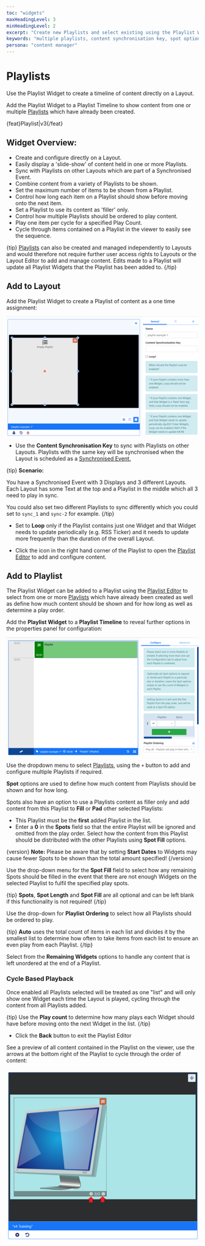 ```yaml
---
toc: "widgets"
maxHeadingLevel: 3
minHeadingLevel: 2
excerpt: "Create new Playlists and select existing using the Playlist Widget"
keywords: "multiple playlists, content synchronisation key, spot options, play order, play count widgets, cycle based playback"
persona: "content manager"
---
```


# Playlists

Use the Playlist Widget to create a timeline of content directly on a Layout.

Add the Playlist Widget to a Playlist Timeline to show content from one or multiple [Playlists](media_playlists.html) which have already been created.

{feat}Playlist|v3{/feat}
## Widget Overview:

- Create and configure directly on a Layout.
- Easily display a 'slide-show' of content held in one or more Playlists.
- Sync with Playlists on other Layouts which are part of a Synchronised Event.
- Combine content from a variety of Playlists to be shown.
- Set the maximum number of items to be shown from a Playlist.
- Control how long each item on a Playlist should show before moving onto the next item.
- Set a Playlist to use its content as 'filler' only.
- Control how multiple Playlists should be ordered to play content.
- Play one item per cycle for a specified Play Count.
- Cycle through items contained on a Playlist in the viewer to easily see the sequence.

{tip}
[Playlists](media_playlists.html) can also be created and managed independently to Layouts and would therefore not require further user access rights to Layouts or the Layout Editor to add and manage content. Edits made to a Playlist will update all Playlist Widgets that the Playlist has been added to.
{/tip}

## Add to Layout

Add the Playlist Widget to create a Playlist of content as a one time assignment:

![Add Playlist Widget](img/v4_media_modules_playlist_add_widget.png)

- Use the **Content Synchronisation Key** to sync with Playlists on other Layouts. Playlists with the same key will be synchronised when the Layout is scheduled as a [Synchronised Event.](scheduling_events.html#content-synchronised-events)


{tip}
**Scenario:**

You have a Synchronised Event with 3 Displays and 3 different Layouts. Each Layout has some Text at the top and a Playlist in the middle which all 3 need to play in sync. 

You could also set two different Playlists to sync differently which you could set to `sync_1` and `sync-2` for example.
{/tip}

- Set to **Loop** only if the Playlist contains just one Widget and that Widget needs to update periodically (e.g. RSS Ticker) and it needs to update more frequently than the duration of the overall Layout.

- Click the icon in the right hand corner of the Playlist to open the [Playlist Editor](media_playlists.html#content-playlist-editor) to add and configure content.


## Add to Playlist

The Playlist Widget can be added to a Playlist using the [Playlist Editor](media_playlists.html#content-playlist-editor) to select from one or more [Playlists](media_playlists.html) which have already been created as well as define how much content should be shown and for how long as well as determine a play order.

Add the **Playlist Widget** to a **Playlist Timeline** to reveal further options in the properties panel for configuration:

![Add Playlist Widget to Playlist](img/v4_media_modules_playlist_add_playlist.png)

Use the dropdown menu to select [Playlists](media_playlists.html), using the `+` button to add and configure multiple Playlists if required.

**Spot** options are used to define how much content from Playlists should be shown and for how long.

Spots also have an option to use a Playlists content as filler only and add content from this Playlist to **Fill** or **Pad** other selected Playlists:

- This Playlist must be the **first** added Playlist in the list.
- Enter a **0** in the **Spots** field so that the entire Playlist will be ignored and omitted from the play order. Select how the content from this Playlist should be distributed with the other Playlists using **Spot Fill** options.

{version}
**Note:** Please be aware that by setting **Start Dates** to Widgets may cause fewer Spots to be shown than the total amount specified!
{/version}

Use the drop-down menu for the **Spot Fill** field to select how any remaining Spots should be filled in the event that there are not enough Widgets on the selected Playlist to fulfil the specified play spots. 

{tip}
**Spots**, **Spot Length** and **Spot Fill** are all optional and can be left blank if this functionality is not required!
{/tip}

Use the drop-down for **Playlist Ordering** to select how all Playlists should be ordered to play.

{tip}
**Auto** uses the total count of items in each list and divides it by the smallest list to determine how often to take items from each list to ensure an even play from each Playlist.
{/tip}

Select from the **Remaining Widgets** options to handle any content that is left unordered at the end of a Playlist.

### Cycle Based Playback

Once enabled all Playlists selected will be treated as one "list" and will only show one Widget each time the Layout is played, cycling through the content from all Playlists added.

{tip}
Use the **Play count** to determine how many plays each Widget should have before moving onto the next Widget in the list.
{/tip}

- Click the **Back** button to exit the Playlist Editor

See a preview of all content contained in the Playlist on the viewer, use the arrows at the bottom right of the Playlist to cycle through the order of content:

![Playlist Viewer](img/v4_media_module_playlist_viewer.png)



